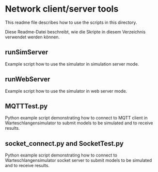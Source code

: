 # Network client/server tools

This readme file describes how to use the scripts in this directory.

Diese Readme-Datei beschreibt, wie die Skripte in diesem Verzeichnis verwendet werden können.



## runSimServer

Example script how to use the simulator in simulation server mode.



## runWebServer

Example script how to use the simulator in web server mode.



## MQTTTest.py

Python example script demonstrating how to connect to MQTT client in
Warteschlangensimulator to submit models to be simulated and to receive results.



## socket_connect.py and SocketTest.py

Python example script demonstrating how to connect to Warteschlangensimulator
socket server to submit models to be simulated and to receive results.